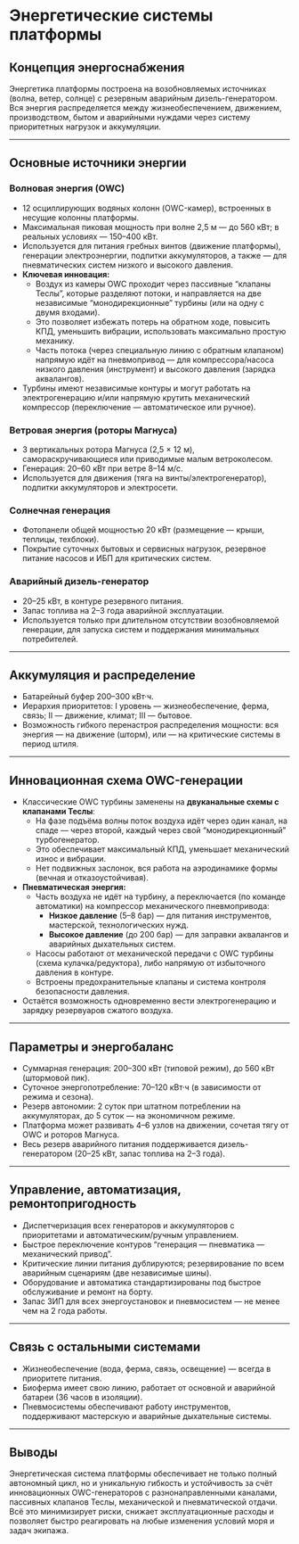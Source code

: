 # Энергетические системы платформы

## Концепция энергоснабжения

Энергетика платформы построена на возобновляемых источниках (волна, ветер, солнце) с резервным аварийным дизель-генератором. Вся энергия распределяется между жизнеобеспечением, движением, производством, бытом и аварийными нуждами через систему приоритетных нагрузок и аккумуляции.

---

## Основные источники энергии

### Волновая энергия (OWC)

- 12 осциллирующих водяных колонн (OWC-камер), встроенных в несущие колонны платформы.
- Максимальная пиковая мощность при волне 2,5 м — до 560 кВт; в реальных условиях — 150–400 кВт.
- Используется для питания гребных винтов (движение платформы), генерации электроэнергии, подпитки аккумуляторов, а также — для пневматических систем низкого и высокого давления.
- **Ключевая инновация:**  
    - Воздух из камеры OWC проходит через пассивные “клапаны Теслы”, которые разделяют потоки, и направляется на две независимые “монодирекционные” турбины (или на одну с двумя входами).
    - Это позволяет избежать потерь на обратном ходе, повысить КПД, уменьшить вибрации, использовать максимально простую механику.
    - Часть потока (через специальную линию с обратным клапаном) напрямую идёт на пневмопривод — для компрессора/насоса низкого давления (инструмент) и высокого давления (зарядка аквалангов).
- Турбины имеют независимые контуры и могут работать на электрогенерацию и/или напрямую крутить механический компрессор (переключение — автоматическое или ручное).

### Ветровая энергия (роторы Магнуса)

- 3 вертикальных ротора Магнуса (2,5 × 12 м), самораскручивающиеся или приводимые малым ветроколесом.
- Генерация: 20–60 кВт при ветре 8–14 м/с.
- Используется для движения (тяга на винты/электрогенератор), подпитки аккумуляторов и электросети.

### Солнечная генерация

- Фотопанели общей мощностью 20 кВт (размещение — крыши, теплицы, техблоки).
- Покрытие суточных бытовых и сервисных нагрузок, резервное питание насосов и ИБП для критических систем.

### Аварийный дизель-генератор

- 20–25 кВт, в контуре резервного питания.
- Запас топлива на 2–3 года аварийной эксплуатации.
- Используется только при длительном отсутствии возобновляемой генерации, для запуска систем и поддержания минимальных потребителей.

---

## Аккумуляция и распределение

- Батарейный буфер 200–300 кВт·ч.
- Иерархия приоритетов: I уровень — жизнеобеспечение, ферма, связь; II — движение, климат; III — бытовое.
- Возможность гибкого перенастроя распределения мощности: вся энергия — на движение (шторм), или — на критические системы в период штиля.

---

## Инновационная схема OWC-генерации

- Классические OWC турбины заменены на **двуканальные схемы с клапанами Теслы**:  
    - На фазе подъёма волны поток воздуха идёт через один канал, на спаде — через второй, каждый через свой “монодирекционный” турбогенератор.
    - Это обеспечивает максимальный КПД, уменьшает механический износ и вибрации.
    - Нет подвижных заслонок, вся работа на аэродинамике формы (вечная и отказоустойчивая).
- **Пневматическая энергия:**
    - Часть воздуха не идёт на турбину, а переключается (по команде автоматики) на компрессор механического пневмопривода:
        - **Низкое давление** (5–8 бар) — для питания инструментов, мастерской, технологических нужд.
        - **Высокое давление** (до 200 бар) — для заправки аквалангов и аварийных дыхательных систем.
    - Насосы работают от механической передачи с OWC турбины (схема кулачка/редуктора), либо напрямую от избыточного давления в контуре.
    - Встроены предохранительные клапаны и система контроля безопасности давления.
- Остаётся возможность одновременно вести электрогенерацию и зарядку резервуаров сжатого воздуха.

---

## Параметры и энергобаланс

- Суммарная генерация: 200–300 кВт (типовой режим), до 560 кВт (штормовой пик).
- Суточное энергопотребление: 70–120 кВт·ч (в зависимости от режима и сезона).
- Резерв автономии: 2 суток при штатном потреблении на аккумуляторах, до 5 суток — на экономичном режиме.
- Платформа может развивать 4–6 узлов на движении, сочетая тягу от OWC и роторов Магнуса.
- Весь резерв аварийного питания поддерживается дизель-генератором (20–25 кВт, запас топлива на 2–3 года).

---

## Управление, автоматизация, ремонтопригодность

- Диспетчеризация всех генераторов и аккумуляторов с приоритетами и автоматическим/ручным управлением.
- Быстрое переключение контуров “генерация — пневматика — механический привод”.
- Критические линии питания дублируются; резервирование по всем аварийным сценариям (две независимые шины).
- Оборудование и автоматика стандартизированы под быстрое обслуживание и ремонт на борту.
- Запас ЗИП для всех энергоустановок и пневмосистем — не менее чем на 2 года работы.

---

## Связь с остальными системами

- Жизнеобеспечение (вода, ферма, связь, освещение) — всегда в приоритете питания.
- Биоферма имеет свою линию, работает от основной и аварийной батареи (36 часов в изоляции).
- Пневмосистемы обеспечивают работу инструментов, поддерживают мастерскую и аварийные дыхательные системы.

---

## Выводы

Энергетическая система платформы обеспечивает не только полный автономный цикл, но и уникальную гибкость и устойчивость за счёт инновационных OWC-генераторов с разнонаправленными каналами, пассивных клапанов Теслы, механической и пневматической отдачи. Всё это минимизирует риски, снижает эксплуатационные расходы и позволяет быстро реагировать на любые изменения условий моря и задач экипажа.


